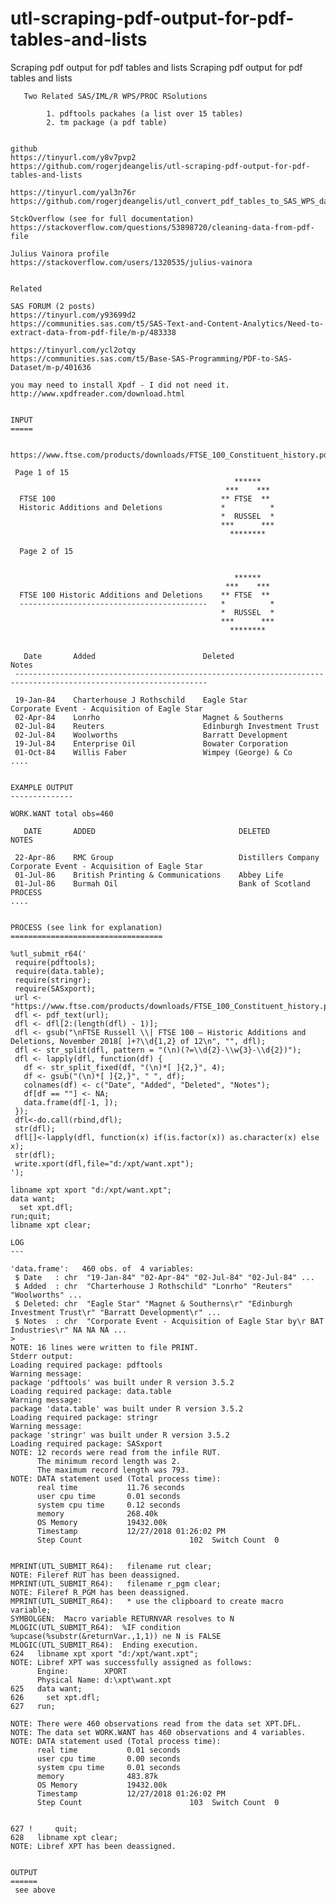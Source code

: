 # utl-scraping-pdf-output-for-pdf-tables-and-lists
Scraping pdf output for pdf tables and lists
    Scraping pdf output for pdf tables and lists

       Two Related SAS/IML/R WPS/PROC RSolutions

            1. pdftools packahes (a list over 15 tables)
            2. tm package (a pdf table)


    github
    https://tinyurl.com/y8v7pvp2
    https://github.com/rogerjdeangelis/utl-scraping-pdf-output-for-pdf-tables-and-lists

    https://tinyurl.com/yal3n76r
    https://github.com/rogerjdeangelis/utl_convert_pdf_tables_to_SAS_WPS_datasets

    StckOverflow (see for full documentation)
    https://stackoverflow.com/questions/53898720/cleaning-data-from-pdf-file

    Julius Vainora profile
    https://stackoverflow.com/users/1320535/julius-vainora


    Related

    SAS FORUM (2 posts)
    https://tinyurl.com/y93699d2
    https://communities.sas.com/t5/SAS-Text-and-Content-Analytics/Need-to-extract-data-from-pdf-file/m-p/483338

    https://tinyurl.com/ycl2otqy
    https://communities.sas.com/t5/Base-SAS-Programming/PDF-to-SAS-Dataset/m-p/401636

    you may need to install Xpdf - I did not need it.
    http://www.xpdfreader.com/download.html


    INPUT
    =====

     https://www.ftse.com/products/downloads/FTSE_100_Constituent_history.pdf

     Page 1 of 15
                                                      ******
                                                    ***    ***
      FTSE 100                                     ** FTSE  **
      Historic Additions and Deletions             *          *
                                                   *  RUSSEL  *
                                                   ***      ***
                                                     ********

      Page 2 of 15


                                                      ******
                                                    ***    ***
      FTSE 100 Historic Additions and Deletions    ** FTSE  **
      ------------------------------------------   *          *
                                                   *  RUSSEL  *
                                                   ***      ***
                                                     ********


       Date       Added                        Deleted                     Notes
     -----------------------------------------------------------------------------------------------------------------

     19-Jan-84    Charterhouse J Rothschild    Eagle Star                  Corporate Event - Acquisition of Eagle Star
     02-Apr-84    Lonrho                       Magnet & Southerns
     02-Jul-84    Reuters                      Edinburgh Investment Trust
     02-Jul-84    Woolworths                   Barratt Development
     19-Jul-84    Enterprise Oil               Bowater Corporation
     01-Oct-84    Willis Faber                 Wimpey (George) & Co
    ....


    EXAMPLE OUTPUT
    --------------

    WORK.WANT total obs=460

       DATE       ADDED                                DELETED                     NOTES

     22-Apr-86    RMC Group                            Distillers Company          Corporate Event - Acquisition of Eagle Star
     01-Jul-86    British Printing & Communications    Abbey Life
     01-Jul-86    Burmah Oil                           Bank of Scotland  PROCESS
    ....


    PROCESS (see link for explanation)
    ==================================

    %utl_submit_r64('
     require(pdftools);
     require(data.table);
     require(stringr);
     require(SASxport);
     url <- "https://www.ftse.com/products/downloads/FTSE_100_Constituent_history.pdf";
     dfl <- pdf_text(url);
     dfl <- dfl[2:(length(dfl) - 1)];
     dfl <- gsub("\nFTSE Russell \\| FTSE 100 – Historic Additions and Deletions, November 2018[ ]+?\\d{1,2} of 12\n", "", dfl);
     dfl <- str_split(dfl, pattern = "(\n)(?=\\d{2}-\\w{3}-\\d{2})");
     dfl <- lapply(dfl, function(df) {
       df <- str_split_fixed(df, "(\n)*[ ]{2,}", 4);
       df <- gsub("(\n)*[ ]{2,}", " ", df);
       colnames(df) <- c("Date", "Added", "Deleted", "Notes");
       df[df == ""] <- NA;
       data.frame(df[-1, ]);
     });
     dfl<-do.call(rbind,dfl);
     str(dfl);
     dfl[]<-lapply(dfl, function(x) if(is.factor(x)) as.character(x) else x);
     str(dfl);
     write.xport(dfl,file="d:/xpt/want.xpt");
    ');

    libname xpt xport "d:/xpt/want.xpt";
    data want;
      set xpt.dfl;
    run;quit;
    libname xpt clear;

    LOG
    ---

    'data.frame':	460 obs. of  4 variables:
     $ Date   : chr  "19-Jan-84" "02-Apr-84" "02-Jul-84" "02-Jul-84" ...
     $ Added  : chr  "Charterhouse J Rothschild" "Lonrho" "Reuters" "Woolworths" ...
     $ Deleted: chr  "Eagle Star" "Magnet & Southerns\r" "Edinburgh Investment Trust\r" "Barratt Development\r" ...
     $ Notes  : chr  "Corporate Event - Acquisition of Eagle Star by\r BAT Industries\r" NA NA NA ...
    >
    NOTE: 16 lines were written to file PRINT.
    Stderr output:
    Loading required package: pdftools
    Warning message:
    package 'pdftools' was built under R version 3.5.2
    Loading required package: data.table
    Warning message:
    package 'data.table' was built under R version 3.5.2
    Loading required package: stringr
    Warning message:
    package 'stringr' was built under R version 3.5.2
    Loading required package: SASxport
    NOTE: 12 records were read from the infile RUT.
          The minimum record length was 2.
          The maximum record length was 793.
    NOTE: DATA statement used (Total process time):
          real time           11.76 seconds
          user cpu time       0.01 seconds
          system cpu time     0.12 seconds
          memory              268.40k
          OS Memory           19432.00k
          Timestamp           12/27/2018 01:26:02 PM
          Step Count                        102  Switch Count  0


    MPRINT(UTL_SUBMIT_R64):   filename rut clear;
    NOTE: Fileref RUT has been deassigned.
    MPRINT(UTL_SUBMIT_R64):   filename r_pgm clear;
    NOTE: Fileref R_PGM has been deassigned.
    MPRINT(UTL_SUBMIT_R64):   * use the clipboard to create macro variable;
    SYMBOLGEN:  Macro variable RETURNVAR resolves to N
    MLOGIC(UTL_SUBMIT_R64):  %IF condition %upcase(%substr(&returnVar.,1,1)) ne N is FALSE
    MLOGIC(UTL_SUBMIT_R64):  Ending execution.
    624   libname xpt xport "d:/xpt/want.xpt";
    NOTE: Libref XPT was successfully assigned as follows:
          Engine:        XPORT
          Physical Name: d:\xpt\want.xpt
    625   data want;
    626     set xpt.dfl;
    627   run;

    NOTE: There were 460 observations read from the data set XPT.DFL.
    NOTE: The data set WORK.WANT has 460 observations and 4 variables.
    NOTE: DATA statement used (Total process time):
          real time           0.01 seconds
          user cpu time       0.00 seconds
          system cpu time     0.01 seconds
          memory              483.87k
          OS Memory           19432.00k
          Timestamp           12/27/2018 01:26:02 PM
          Step Count                        103  Switch Count  0


    627 !     quit;
    628   libname xpt clear;
    NOTE: Libref XPT has been deassigned.


    OUTPUT
    ======
     see above


